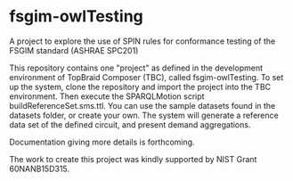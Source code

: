 # fsgim-owlTesting
A project to explore the use of SPIN rules for conformance testing of the FSGIM standard (ASHRAE SPC201)

This repository contains one "project" as defined in the development environment of TopBraid Composer (TBC), called fsgim-owlTesting. To set up the system, clone the repository and import the project into the TBC environment. Then execute the SPARQLMotion script buildReferenceSet.sms.ttl. You can use the sample datasets found in the datasets folder, or create your own. The system will generate a reference data set of the defined circuit, and present demand aggregations.

Documentation giving more details is forthcoming.

The work to create this project was kindly supported by NIST Grant 60NANB15D315.

